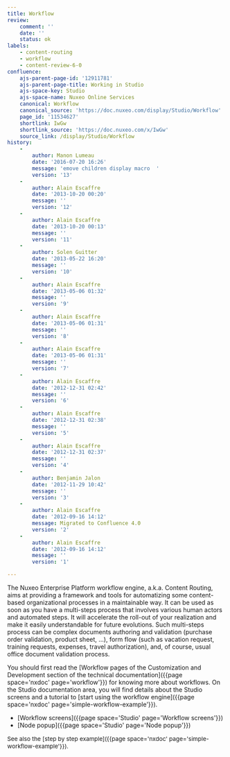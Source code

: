 ```yaml
---
title: Workflow
review:
    comment: ''
    date: ''
    status: ok
labels:
    - content-routing
    - workflow
    - content-review-6-0
confluence:
    ajs-parent-page-id: '12911781'
    ajs-parent-page-title: Working in Studio
    ajs-space-key: Studio
    ajs-space-name: Nuxeo Online Services
    canonical: Workflow
    canonical_source: 'https://doc.nuxeo.com/display/Studio/Workflow'
    page_id: '11534627'
    shortlink: IwGw
    shortlink_source: 'https://doc.nuxeo.com/x/IwGw'
    source_link: /display/Studio/Workflow
history:
    - 
        author: Manon Lumeau
        date: '2016-07-20 16:26'
        message: 'emove children display macro  '
        version: '13'
    - 
        author: Alain Escaffre
        date: '2013-10-20 00:20'
        message: ''
        version: '12'
    - 
        author: Alain Escaffre
        date: '2013-10-20 00:13'
        message: ''
        version: '11'
    - 
        author: Solen Guitter
        date: '2013-05-22 16:20'
        message: ''
        version: '10'
    - 
        author: Alain Escaffre
        date: '2013-05-06 01:32'
        message: ''
        version: '9'
    - 
        author: Alain Escaffre
        date: '2013-05-06 01:31'
        message: ''
        version: '8'
    - 
        author: Alain Escaffre
        date: '2013-05-06 01:31'
        message: ''
        version: '7'
    - 
        author: Alain Escaffre
        date: '2012-12-31 02:42'
        message: ''
        version: '6'
    - 
        author: Alain Escaffre
        date: '2012-12-31 02:38'
        message: ''
        version: '5'
    - 
        author: Alain Escaffre
        date: '2012-12-31 02:37'
        message: ''
        version: '4'
    - 
        author: Benjamin Jalon
        date: '2012-11-29 10:42'
        message: ''
        version: '3'
    - 
        author: Alain Escaffre
        date: '2012-09-16 14:12'
        message: Migrated to Confluence 4.0
        version: '2'
    - 
        author: Alain Escaffre
        date: '2012-09-16 14:12'
        message: ''
        version: '1'

---
```

The Nuxeo Enterprise Platform workflow engine, a.k.a. Content Routing, aims at providing a framework and tools for automatizing some content-based organizational processes in a maintainable way. It can be used as soon as you have a multi-steps process that involves various human actors and automated steps. It will accelerate the roll-out of your realization and make it easily understandable for future evolutions. Such multi-steps process can be complex documents authoring and validation (purchase order validation, product sheet, &hellip;), form flow (such as vacation request, training requests, expenses, travel authorization), and, of course, usual office document validation process.

You should first read the [Workflow pages of the Customization and Development section of the technical documentation]({{page space='nxdoc' page='workflow'}}) for knowing more about workflows. On the Studio documentation area, you will find details about the Studio screens and a tutorial to [start using the workflow engine]({{page space='nxdoc' page='simple-workflow-example'}}).

*   [Workflow screens]({{page space='Studio' page='Workflow screens'}})
*   [Node popup]({{page space='Studio' page='Node popup'}})

<span style="font-size: 10.0pt;line-height: 13.0pt;">See also the</span> <span style="font-size: 10.0pt;line-height: 13.0pt;">[step by step example]({{page space='nxdoc' page='simple-workflow-example'}}).</span>